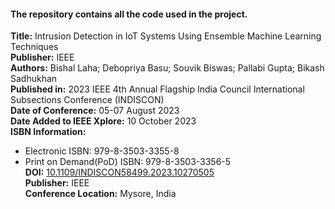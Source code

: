 #### The repository contains all the code used in the project.
**Title:** Intrusion Detection in IoT Systems Using Ensemble Machine Learning Techniques  
**Publisher:** IEEE  
**Authors:** Bishal Laha; Debopriya Basu; Souvik Biswas; Pallabi Gupta; Bikash Sadhukhan  
**Published in:** 2023 IEEE 4th Annual Flagship India Council International Subsections Conference (INDISCON)  
**Date of Conference:** 05-07 August 2023  
**Date Added to IEEE Xplore:** 10 October 2023  
**ISBN Information:**  
- Electronic ISBN: 979-8-3503-3355-8  
- Print on Demand(PoD) ISBN: 979-8-3503-3356-5  
**DOI:** [10.1109/INDISCON58499.2023.10270505](https://doi.org/10.1109/INDISCON58499.2023.10270505)  
**Publisher:** IEEE  
**Conference Location:** Mysore, India
